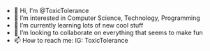 - 👋 Hi, I’m @ToxicTolerance
- 👀 I’m interested in Computer Science, Technology, Programming
- 🌱 I’m currently learning lots of new cool stuff
- 💞️ I’m looking to collaborate on everything that seems to make fun
- 📫 How to reach me: IG: ToxicTolerance

<!---
ToxicTolerance/ToxicTolerance is a ✨ special ✨ repository because its `README.md` (this file) appears on your GitHub profile.
You can click the Preview link to take a look at your changes.
--->

